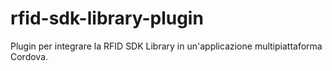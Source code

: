 # rfid-sdk-library-plugin
Plugin per integrare la RFID SDK Library in un'applicazione multipiattaforma Cordova.
